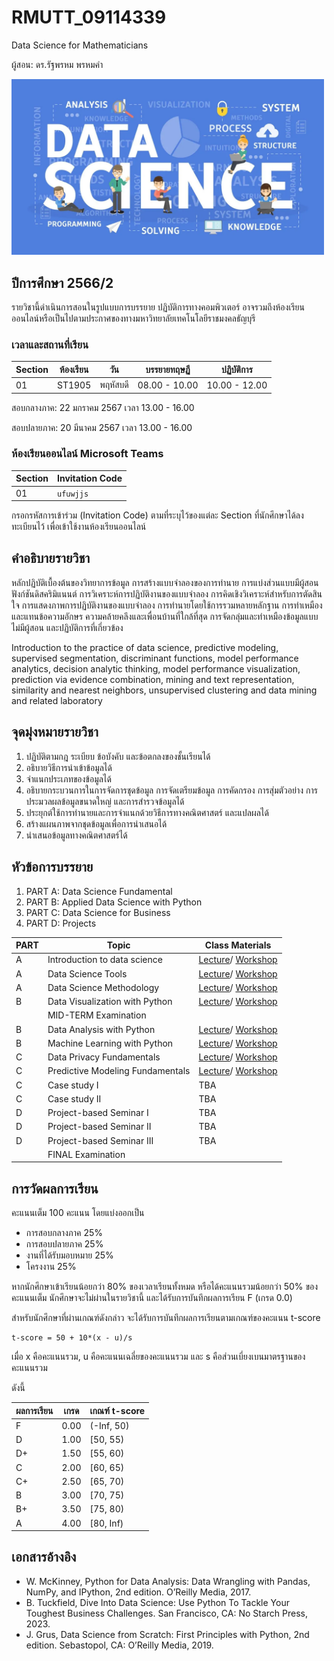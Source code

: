# RMUTT_09114339
 Data Science for Mathematicians

ผู้สอน: ดร.รัฐพรหม พรหมคำ


<img src='./images/banner.webp' alt='banner' width='500'>

## ปีการศึกษา 2566/2
รายวิชานี้ดำเนินการสอนในรูปแบบการบรรยาย ปฏิบัติการทางคอมพิวเตอร์ 
อาจรวมถึงห้องเรียนออนไลน์หรือเป็นไปตามประกาศของทางมหาวิทยาลัยเทคโนโลยีราชมงคลธัญบุรี 


### เวลาและสถานที่เรียน

| Section | ห้องเรียน | วัน | บรรยายทฤษฏี  | ปฏิบัติการ  |
|--------|---------|----|---------------|---------------|
| 01     |  ST1905 | พฤหัสบดี | 08.00 - 10.00  | 10.00 - 12.00|

สอบกลางภาค:  22 มกราคม 2567 เวลา 13.00 - 16.00

สอบปลายภาค:  20 มีนาคม 2567 เวลา 13.00 - 16.00

### ห้องเรียนออนไลน์ Microsoft Teams

| Section | Invitation Code | 
|---------|-----------------|
|     01  |  `ufuwjjs`      | 

กรอกรหัสการเข้าร่วม (Invitation Code) ตามที่ระบุไว้ของแต่ละ Section ที่นักศึกษาได้ลงทะเบียนไว้ เพื่อเข้าใช้งานห้องเรียนออนไลน์


## คำอธิบายรายวิชา
หลักปฏิบัติเบื้องต้นของวิทยาการข้อมูล การสร้างแบบจำลองของการทำนาย การแบ่งส่วนแบบมีผู้สอน ฟังก์ชันดิสคริมิแนนต์ การวิเคราะห์การปฏิบัติงานของแบบจำลอง การคิดเชิงวิเคราะห์สำหรับการตัดสินใจ การแสดงภาพการปฏิบัติงานของแบบจำลอง การทำนายโดยใช้การรวมหลายหลักฐาน การทำเหมืองและแทนข้อความอักษร ความคล้ายคลึงและเพื่อนบ้านที่ใกล้ที่สุด การจัดกลุ่มและทำเหมืองข้อมูลแบบไม่มีผู้สอน และปฏิบัติการที่เกี่ยวข้อง
          
Introduction to the practice of data science, predictive modeling, supervised segmentation, discriminant functions, model performance analytics, decision analytic thinking, model performance visualization, prediction via evidence combination, mining and text representation, similarity and nearest neighbors, unsupervised clustering and data mining and related laboratory



## จุดมุ่งหมายรายวิชา

1. ปฏิบัติตามกฎ ระเบียบ ข้อบังคับ และข้อตกลงของชั้นเรียนได้ 
2. อธิบายวิธีการนำเข้าข้อมูลได้ 
3. จำแนกประเภทของข้อมูลได้ 
4. อธิบายกระบวนการในการจัดการชุดข้อมูล การจัดเตรียมข้อมูล การคัดกรอง การสุ่มตัวอย่าง การประมวลผลข้อมูลขนาดใหญ่ และการสำรวจข้อมูลได้ 
5. ประยุกต์ใช้การทำนายและการจำแนกด้วยวิธีการทางคณิตศาสตร์ และแปลผลได้ 
6. สร้างแผนภาพจากชุดข้อมูลเพื่อการนำเสนอได้ 
7. นำเสนอข้อมูลทางคณิตศาสตร์ได้ 


## หัวข้อการบรรยาย

1. PART A: Data Science Fundamental
1. PART B: Applied Data Science with Python
1. PART C: Data Science for Business
1. PART D: Projects

|PART| Topic						| 	Class Materials 		|
|----|---------------------------|---------------------------|
| A  | Introduction to data science  | [Lecture](./mateials/lecture_01.pdf)/ [Workshop](./materials/workshop_01.zip) |
| A  | Data Science Tools  | [Lecture](./mateials/lecture_02.pdf)/ [Workshop](./materials/workshop_02.zip) |
| A  | Data Science Methodology  | [Lecture](./mateials/lecture_03.pdf)/ [Workshop](./materials/workshop_03.zip) |
| B  | Data Visualization with Python  | [Lecture](./mateials/lecture_04.pdf)/ [Workshop](./materials/workshop_04.zip) |
|    | MID-TERM Examination  |  |
| B  | Data Analysis with Python   | [Lecture](./mateials/lecture_05.pdf)/ [Workshop](./materials/workshop_05.zip) |
| B  | Machine Learning with Python    | [Lecture](./mateials/lecture_06.pdf)/ [Workshop](./materials/workshop_06.zip) |
| C  | Data Privacy Fundamentals    | [Lecture](./mateials/lecture_07.pdf)/ [Workshop](./materials/workshop_07.zip) |
| C  | Predictive Modeling Fundamentals    | [Lecture](./mateials/lecture_08.pdf)/ [Workshop](./materials/workshop_08.zip) |
| C  | Case study I  | TBA  |
| C  | Case study II | TBA  |
| D  | Project-based Seminar I | TBA  |
| D  | Project-based Seminar II | TBA  |
| D  | Project-based Seminar III | TBA  |
|    | FINAL Examination  |  |



## การวัดผลการเรียน
คะแนนเต็ม 100 คะแนน โดยแบ่งออกเป็น
- การสอบกลางภาค 25%
- การสอบปลายภาค 25%
- งานที่ได้รับมอบหมาย 25%
- โครงงาน 25%

หากนักศึกษาเข้าเรียนน้อยกว่า 80% ของเวลาเรียนทั้งหมด
หรือได้คะแนนรวมน้อยกว่า 50% ของคะแนนเต็ม นักศึกษาจะไม่ผ่านในรายวิชานี้ และได้รับการบันทึกผลการเรียน F (เกรด 0.0) 

สำหรับนักศึกษาที่ผ่านเกณฑ์ดังกล่าว จะได้รับการบันทึกผลการเรียนตามเกณฑ์ของคะแนน t-score 

```
t-score = 50 + 10*(x - u)/s
```
เมื่อ x คือคะแนนรวม, u คือคะแนนเฉลี่ยของคะแนนรวม และ s คือส่วนเบี่ยงเบนมาตรฐานของคะแนนรวม

ดังนี้

| ผลการเรียน | เกรด | เกณฑ์ t-score |
|---------|------|--------------|
| F | 0.00 | (-Inf, 50) | 
| D | 1.00 | [50, 55) | 
| D+ | 1.50 | [55, 60) | 
| C | 2.00 | [60, 65) |
| C+ | 2.50 | [65, 70) |
| B | 3.00 | [70, 75) |
| B+ | 3.50 | [75, 80) |
| A | 4.00 | [80, Inf) |




## เอกสารอ้างอิง
- W. McKinney, Python for Data Analysis: Data Wrangling with Pandas, NumPy, and IPython, 2nd edition. O’Reilly Media, 2017.	
- B. Tuckfield, Dive Into Data Science: Use Python To Tackle Your Toughest Business Challenges. San Francisco, CA: No Starch Press, 2023.	
- J. Grus, Data Science from Scratch: First Principles with Python, 2nd edition. Sebastopol, CA: O’Reilly Media, 2019.	
